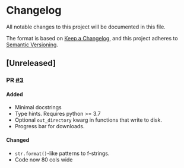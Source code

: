 # Changelog

All notable changes to this project will be documented in this file.

The format is based on [Keep a Changelog](https://keepachangelog.com/en/1.0.0/),
and this project adheres to [Semantic Versioning](https://semver.org/spec/v2.0.0.html).

## [Unreleased]

### PR [#3](https://github.com/nilomr/xeno-canto-py/pull/3#issue-1230096023)

#### Added 

- Minimal docstrings
- Type hints. Requires python >= 3.7
- Optional `out_directory` kwarg in functions that write to disk.
- Progress bar for downloads.

#### Changed

- `str.format()`-like patterns to f-strings.
- Code now 80 cols wide
